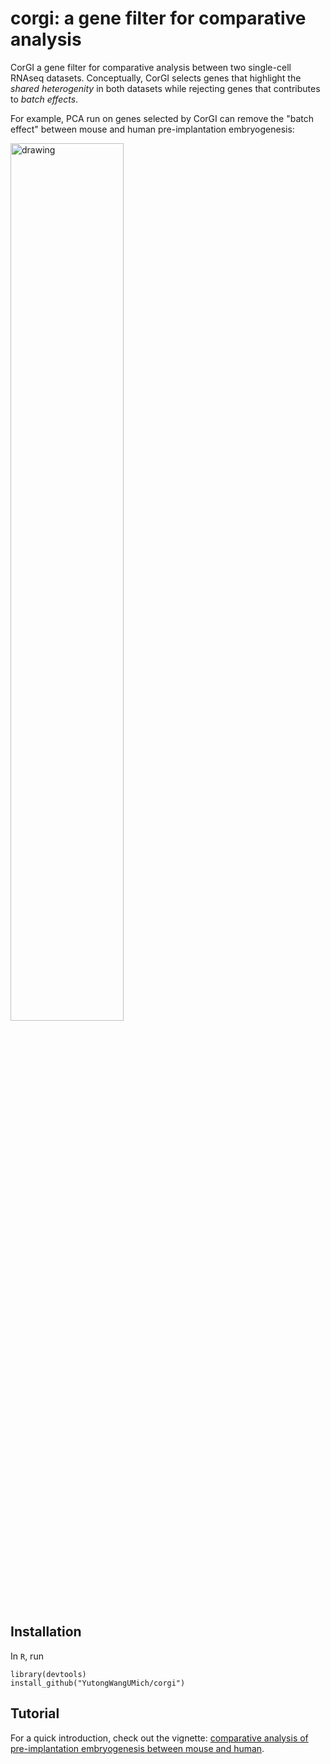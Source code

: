 # corgi: a gene filter for comparative analysis

CorGI a gene filter for comparative analysis between two single-cell RNAseq datasets. Conceptually, CorGI selects genes that highlight the _shared heterogenity_ in both datasets while rejecting genes that contributes to _batch effects_.

For example, PCA run on genes selected by CorGI can remove the "batch effect" between mouse and human pre-implantation embryogenesis:


<img src="https://yutongwangumich.github.io/corgi/articles/corgi_files/figure-html/unnamed-chunk-16-1.png" alt="drawing" width = "60%"/>

## Installation

In `R`, run

```
library(devtools)
install_github("YutongWangUMich/corgi")
```

## Tutorial

For a quick introduction, check out the vignette: [comparative analysis of pre-implantation embryogenesis between mouse and human](https://yutongwangumich.github.io/corgi/articles/corgi.html).


